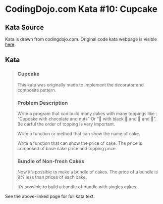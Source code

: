 # CodingDojo.com Kata #10: Cupcake

## Kata Source

Kata is drawn from codingdojo.com. Original code kata webpage is visible
[here](https://codingdojo.org/kata/cupcake/).

## Kata

> ### Cupcake
>
> This kata was originally made to implement the decorator and composite
> pattern.
>
> ### Problem Description
>
> Write a program that can build many cakes with many toppings like : “Cupcake
> with chocolate and nuts” Or “🧁 with black 🍫 and 🥜 and 🍬”. Be
> carful the order of topping is very important.
>
> Write a function or method that can show the name of cake.
>
> Write a function that can show the price of cake. The price is composed of
> base cake price and topping price.
>
> ### Bundle of Non-fresh Cakes
>
> Now it’s possible to make a bundle of cakes. The price of a bundle is 9%
> less than prices of each cake.
>
> It’s possible to build a bundle of bundle with singles cakes.

See the above-linked page for full kata text.
